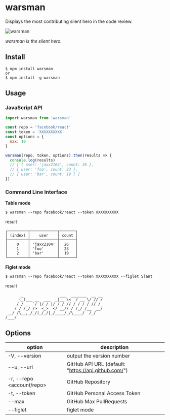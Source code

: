 # warsman

Displays the most contributing silent hero in the code review.

![warsman](https://blogs.c.yimg.jp/res/blog-8d-e6/saranndonn/folder/1835128/84/66599984/img_0)

_warsman is the silent hero._

## Install

```
$ npm install warsman
or
$ npm install -g warsman
```

## Usage

### JavaScript API

```js
import warsman from 'warsman'

const repo = 'facebook/react'
const token = 'XXXXXXXXXX'
const options = {
  max: 10
}

warsman(repo, token, options).then(results => {
  console.log(results)
  // [ { user: 'jaxx2104', count: 26 },
  // { user: 'foo', count: 23 },
  // { user: 'bar', count: 19 } ]
})
```

### Command Line Interface

**Table mode**

```
$ warsman --repo facebook/react --token XXXXXXXXXX
```

result

```
┌─────────┬────────────┬───────┐
│ (index) │    user    │ count │
├─────────┼────────────┼───────┤
│    0    │ 'jaxx2104' │  26   │
│    1    │ 'foo'      │  23   │
│    2    │ 'bar'      │  19   │
└─────────┴────────────┴───────┘
```

**Figlet mode**

```
$ warsman --repo facebook/react --token XXXXXXXXXX --figlet Slant
```

result

```
       _                ___  _______  __ __
      (_)___ __  ___  _|__ \<  / __ \/ // /
     / / __ `/ |/_/ |/_/_/ // / / / / // /_
    / / /_/ />  <_>  </ __// / /_/ /__  __/
 __/ /\__,_/_/|_/_/|_/____/_/\____/  /_/
/___/
```

## Options

| option                    | description                                         |
| ------------------------- | --------------------------------------------------- |
| -V, --version             | output the version number                           |
| --u, --url <url>          | GitHub API URL (default: "https://api.github.com/") |
| -r, --repo <account/repo> | GitHub Repository                                   |
| -t, --token <token>       | GitHub Personal Access Token                        |
| --max <n>                 | GitHub Max PullRequests                             |
| --figlet <font>           | figlet mode                                         |
